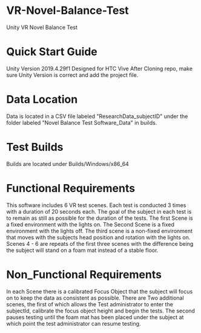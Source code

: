 # VR-Novel-Balance-Test
Unity VR Novel Balance Test
# Quick Start Guide
Unity Version 2019.4.29f1
Designed for HTC Vive
After Cloning repo, make sure Unity Version is correct and add the project file.
# Data Location
Data is located in a CSV file labeled "ResearchData_subjectID" under the folder labeled "Novel Balance Test Software_Data" in builds.
# Test Builds
Builds are located under Builds/Windows/x86_64
# Functional Requirements
This software includes 6 VR test scenes. Each test is conducted 3 times with a duration of 20 seconds each. The goal of the subject in each test is to remain as still as possible for the duration of the tests. The first Scene is a fixed environment with the lights on. The Second Scene is a fixed environment with the lights off. The third scene is a non-fixed environment that moves with the subjects head position and rotation with the lights on. Scenes 4 - 6 are repeats of the first three scenes with the difference being the subject will stand on a foam mat instead of a stable floor.
# Non_Functional Requirements
In each Scene there is a calibrated Focus Object that the subject will focus on to keep the data as consistent as possible.
There are Two additional scenes, the first of which allows the Test administrator to enter the subjectId, calibrate the focus object height and begin the tests.
The second pauses testing until the foam mat has been placed under the subject at which point the test administrator can resume testing.
